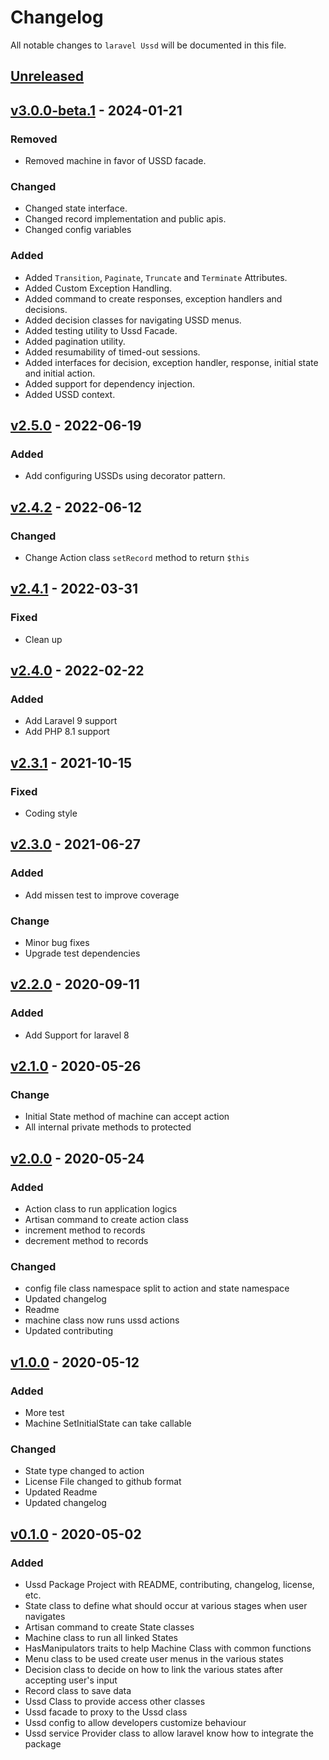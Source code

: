 # Changelog

All notable changes to `laravel Ussd` will be documented in this file.

## [Unreleased]

## [v3.0.0-beta.1] - 2024-01-21
### Removed
- Removed machine in favor of USSD facade.

### Changed
- Changed state interface.
- Changed record implementation and public apis.
- Changed config variables

### Added
- Added `Transition`, `Paginate`, `Truncate` and `Terminate` Attributes.
- Added Custom Exception Handling.
- Added command to create responses, exception handlers and decisions.
- Added decision classes for navigating USSD menus.
- Added testing utility to Ussd Facade.
- Added pagination utility.
- Added resumability of timed-out sessions.
- Added interfaces for decision, exception handler, response, initial state and initial action.
- Added support for dependency injection.
- Added USSD context.

## [v2.5.0] - 2022-06-19
### Added
- Add configuring USSDs using decorator pattern.

## [v2.4.2] - 2022-06-12
### Changed
- Change Action class `setRecord` method to return `$this`

## [v2.4.1] - 2022-03-31
### Fixed
- Clean up

## [v2.4.0] - 2022-02-22
### Added
- Add Laravel 9 support
- Add PHP 8.1 support

## [v2.3.1] - 2021-10-15
### Fixed
- Coding style

## [v2.3.0] - 2021-06-27
### Added
- Add missen test to improve coverage
### Change
- Minor bug fixes
- Upgrade test dependencies


## [v2.2.0] - 2020-09-11
### Added
- Add Support for laravel 8

## [v2.1.0] - 2020-05-26
### Change
- Initial State method of machine can accept action
- All internal private methods to protected

## [v2.0.0] - 2020-05-24
### Added
- Action class to run application logics
- Artisan command to create action class
- increment method to records
- decrement method to records

### Changed
- config file class namespace split to action and state namespace
- Updated changelog
- Readme
- machine class now runs ussd actions
- Updated contributing

## [v1.0.0] - 2020-05-12
### Added
- More test
- Machine SetInitialState can take callable
### Changed
- State type changed to action
- License File changed to github format
- Updated Readme
- Updated changelog

## [v0.1.0] - 2020-05-02
### Added
- Ussd Package Project with README, contributing, changelog, license, etc.
- State class to define what should occur at various stages when user navigates
- Artisan command to create State classes
- Machine class to run all linked States
- HasManipulators traits to help Machine Class with common functions
- Menu class to be used create user menus in the various states
- Decision class to decide on how to link the various states after accepting user's input
- Record class to save data
- Ussd Class to provide access other classes
- Ussd facade to proxy to the Ussd class
- Ussd config to allow developers customize behaviour
- Ussd service Provider class to allow laravel know how to integrate the package

[Unreleased]: ../../compare/v3.0.0-beta.1...HEAD
[v3.0.0-beta.1]: ../../compare/v2.5.0...v3.0.0-beta.1
[v2.5.0]: ../../compare/v2.4.2...v2.5.0
[v2.4.2]: ../../compare/v2.4.1...v2.4.2
[v2.4.1]: ../../compare/v2.4.0...v2.4.1
[v2.4.0]: ../../compare/v2.3.1...v2.4.0
[v2.3.1]: ../../compare/v2.3.0...v2.3.1
[v2.3.0]: ../../compare/v2.2.0...v2.3.0
[v2.2.0]: ../../compare/v2.1.0...v2.2.0
[v2.1.0]: ../../compare/v2.0.0...v2.1.0
[v2.0.0]: ../../compare/v1.0.0...v2.0.0
[v1.0.0]: ../../compare/v0.1.0...v1.0.0
[v0.1.0]: ../../releases/tag/v0.1.0

